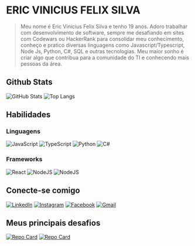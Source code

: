 # ERIC VINICIUS FELIX SILVA

> Meu nome é Eric Vinicius Felix Silva e tenho 19 anos. Adoro trabalhar com desenvolvimento de software, sempre me desafiando em sites com Codewars ou HackerRank para consolidar meu conhecimento, conheço e pratico diversas linguagens como Javascript/Typescript, Node Js, Python, C#, SQL e outras tecnologias. Meu maior sonho é criar algo que contribua para a comunidade do TI e conhecendo mais pessoas da área.

## Github Stats

![GitHub Stats](https://github-readme-stats.vercel.app/api?username=Ericvini000&theme=transparent&bg_color=000&border_color=30A3DC&show_icons=true&icon_color=30A3DC&title_color=E94D5F&text_color=FFF) ![Top Langs](https://github-readme-stats-git-masterrstaa-rickstaa.vercel.app/api/top-langs/?username=Ericvini000&layout=compact&bg_color=000&border_color=30A3DC&title_color=E94D5F&text_color=FFF)

## Habilidades

### Linguagens

![JavaScript](https://img.shields.io/badge/JavaScript-000?style=for-the-badge&logo=javascript) ![TypeScript](https://img.shields.io/badge/TypeScript-000?style=for-the-badge&logo=typescript) ![Python](https://img.shields.io/badge/Python-000?style=for-the-badge&logo=python) ![C#](https://img.shields.io/badge/C%23-000?style=for-the-badge&logo=c-sharp&logoColor=823085)

### Frameworks

![React](https://img.shields.io/badge/React-000?style=for-the-badge&logo=react)
![NodeJS](https://img.shields.io/badge/NodeJs-000?style=for-the-badge&logo=nodedotjs)
![NodeJS](https://img.shields.io/badge/Express-000?style=for-the-badge&logo=express)

## Conecte-se comigo

[![LinkedIn](https://img.shields.io/badge/LinkedIn-0E76A8?style=for-the-badge&logo=linkedin&logoColor=fff)](https://www.linkedin.com/in/eric-vinicius-felix-silva-457b63249/) [![Instagram](https://img.shields.io/badge/Instagram-E4405F?style=for-the-badge&logo=instagram&logoColor=white)](https://www.instagram.com/_ericvini_/) [![Facebook](https://img.shields.io/badge/Facebook-3b5998?style=for-the-badge&logo=facebook&logoColor=fff)](https://www.facebook.com/eric.felixsilva/) [![Gmail](https://img.shields.io/badge/-Gmail-ff5550?style=for-the-badge&logo=gmail&logoColor=white)](mailto:ericviniciusfelixsilva@gmail.com)

## Meus principais desafios

[![Repo Card](https://github-readme-stats.vercel.app/api/pin/?username=Ericvini000&repo=My-Portfolio-Next-JS&bg_color=000&border_color=30A3DC&show_icons=true&icon_color=30A3DC&title_color=E94D5F&text_color=FFF)](https://github.com/Ericvini000/My-Portfolio-Next-JS) [![Repo Card](https://github-readme-stats.vercel.app/api/pin/?username=Ericvini000&repo=Project__E-commerce&bg_color=000&border_color=30A3DC&show_icons=true&icon_color=30A3DC&title_color=E94D5F&text_color=FFF)](https://github.com/Ericvini000/Project__E-commerce)

